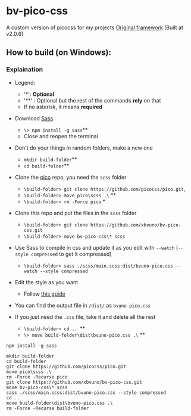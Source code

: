 
# bv-pico-css
A custom version of picocss for my projects
[Original framework](https://picocss.com/)  (Built at v2.0.6)
## How to build (on Windows):
### Explaination
- Legend: 
	 - '*':  **Optional**
	 - '**' : Optional but the rest of the commands **rely** on that
	 - If no asterisk, it means **required**

- Download [Sass](https://sass-lang.com/)  
	- `\> npm install -g sass`**
	- Close and reopen the terminal
- Don't do your things in random folders, make a new one
	-  `mkdir build-folder`**
	- `cd build-folder`**
- Clone the [pico](https://github.com/picocss/pico) repo, you need the `scss` folder
	- `\build-folder> git clone https://github.com/picocss/pico.git`,
	- `\build-folder> move pico\scss .\` **
	- `\build-folder> rm -Force pico` *
- Clone this repo and put the files in the `scss` folder
	- `\build-folder> git clone https://github.com/xbvuno/bv-pico-css.git`
	- `\build-folder> move bv-pico-css\* scss`
- Use Sass to compile in css and update it as you edit with `--watch` (`--style compressed` to get it compressed)
	- `\build-folder> sass ./scss/main.scss:dist/bvuno-pico.css --watch --style compressed`
- Edit the style as you want
	- Follow [this guide](https://picocss.com/docs/sass)
- You can find the output file in `/dist/` as `bvuno-pico.css`
- If you just need the `.css` file, take it and delete all the rest
  	- `\build-folder> cd .. `**
  	- `\> move build-folder\dist\bvuno-pico.css .\` **
 

```
npm install -g sass
```
```
mkdir build-folder 
cd build-folder
git clone https://github.com/picocss/pico.git
move pico\scss .\
rm -Force -Recurse pico
git clone https://github.com/xbvuno/bv-pico-css.git
move bv-pico-css\* scss
sass ./scss/main.scss:dist/bvuno-pico.css --style compressed
cd ..
move build-folder\dist\bvuno-pico.css .\
rm -Force -Recurse build-folder

```
